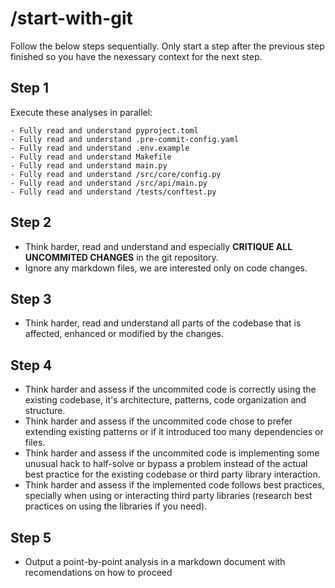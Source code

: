 # /start-with-git

Follow the below steps sequentially. Only start a step after the previous step finished so you have the nexessary context for the next step.

## Step 1

Execute these analyses in parallel:

```
- Fully read and understand pyproject.toml
- Fully read and understand .pre-commit-config.yaml
- Fully read and understand .env.example
- Fully read and understand Makefile
- Fully read and understand main.py
- Fully read and understand /src/core/config.py
- Fully read and understand /src/api/main.py
- Fully read and understand /tests/conftest.py
```

## Step 2

- Think harder, read and understand and especially **CRITIQUE ALL UNCOMMITED CHANGES** in the git repository.
- Ignore any markdown files, we are interested only on code changes.

## Step 3

- Think harder, read and understand all parts of the codebase that is affected, enhanced or modified by the changes.

## Step 4

- Think harder and assess if the uncommited code is correctly using the existing codebase, it's architecture, patterns, code organization and structure.
- Think harder and assess if the uncommited code chose to prefer extending existing patterns or if it introduced too many dependencies or files.
- Think harder and assess if the uncommited code is implementing some unusual hack to half-solve or bypass a problem instead of the actual best practice for the existing codebase or third party library interaction.
- Think harder and assess if the implemented code follows best practices, specially when using or interacting third party libraries (research best practices on using the libraries if you need).

## Step 5

- Output a point-by-point analysis in a markdown document with recomendations on how to proceed
